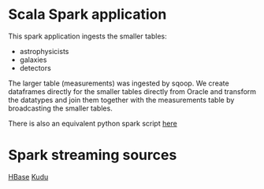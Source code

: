 # Scala Spark application
This spark application ingests the smaller tables:

* astrophysicists
* galaxies
* detectors

The larger table (measurements) was ingested by sqoop. We create dataframes directly
for the smaller tables directly from Oracle and transform the datatypes and
join them together with the measurements table by broadcasting the smaller tables.

There is also an equivalent python spark script [here](../batch/batch.py)

# Spark streaming sources
[HBase](src/main/scala/com/cloudera/bootcamp/Streaming.scala)
[Kudu](src/main/scala/com/cloudera/bootcamp/Kudu.scala)
